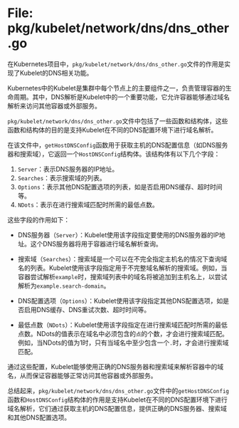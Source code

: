 # File: pkg/kubelet/network/dns/dns_other.go

在Kubernetes项目中，`pkg/kubelet/network/dns/dns_other.go`文件的作用是实现了Kubelet的DNS相关功能。

Kubernetes中的Kubelet是集群中每个节点上的主要组件之一，负责管理容器的生命周期。其中，DNS解析是Kubelet中的一个重要功能，它允许容器能够通过域名解析来访问其他容器或外部服务。

`pkg/kubelet/network/dns/dns_other.go`文件中包括了一些函数和结构体，这些函数和结构体的目的是支持Kubelet在不同的DNS配置环境下进行域名解析。

在该文件中，`getHostDNSConfig`函数用于获取主机的DNS配置信息（如DNS服务器和搜索域），它返回一个`HostDNSConfig`结构体。该结构体有以下几个字段：

1. `Server`：表示DNS服务器的IP地址。
2. `Searches`：表示搜索域的列表。
3. `Options`：表示其他DNS配置选项的列表，如是否启用DNS缓存、超时时间等。
4. `NDots`：表示在进行搜索域匹配时所需的最低点数。

这些字段的作用如下：

- DNS服务器（`Server`）：Kubelet使用该字段指定要使用的DNS服务器的IP地址。这个DNS服务器将用于容器进行域名解析查询。

- 搜索域（`Searches`）：搜索域是一个可以在不完全指定主机名的情况下查询域名的列表。Kubelet使用该字段指定用于不完整域名解析的搜索域。例如，当容器尝试解析`example`时，搜索域列表中的域名将被追加到主机名上，以尝试解析为`example.search-domain`。

- DNS配置选项（`Options`）：Kubelet使用该字段指定其他DNS配置选项，如是否启用DNS缓存、DNS重试次数、超时时间等。

- 最低点数（`NDots`）：Kubelet使用该字段指定在进行搜索域匹配时所需的最低点数。NDots的值表示在域名中必须包含的`点`的个数，才会进行搜索域匹配。例如，当NDots的值为1时，只有当域名中至少包含一个`.`时，才会进行搜索域匹配。

通过这些配置，Kubelet能够使用正确的DNS服务器和搜索域来解析容器中的域名，从而保证容器能够正常访问其他容器或外部服务。

总结起来，`pkg/kubelet/network/dns/dns_other.go`文件中的`getHostDNSConfig`函数和`HostDNSConfig`结构体的作用是支持Kubelet在不同的DNS配置环境下进行域名解析，它们通过获取主机的DNS配置信息，提供正确的DNS服务器、搜索域和其他DNS配置选项。

